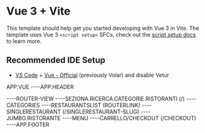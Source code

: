 # Vue 3 + Vite

This template should help get you started developing with Vue 3 in Vite. The template uses Vue 3 `<script setup>` SFCs, check out the [script setup docs](https://v3.vuejs.org/api/sfc-script-setup.html#sfc-script-setup) to learn more.

## Recommended IDE Setup

-   [VS Code](https://code.visualstudio.com/) + [Vue - Official](https://marketplace.visualstudio.com/items?itemName=Vue.volar) (previously Volar) and disable Vetur

APP.VUE
----APP.HEADER

<main>
----ROUTER-VIEW
    ----SEZIONA.RICERCA.CATEGORIE.RISTORANTI (/)
        ----CATEGORIES
        ----RESTAURANTSLIST (ROUTERLINK)
    ----SINGLERESTAURANT (/SINGLERESTAURANT-SLUG)
        ----JUMBO.RISTORANTE
        ----MENU
    ----CARRELLO/CHECKOUT (/CHECKOUT)
</main>
----APP.FOOTER
